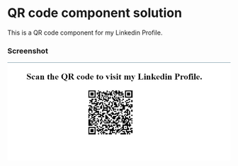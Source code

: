 # QR code component solution

This is a QR code component for my Linkedin Profile.

### Screenshot

![](./images/QR-code.png)